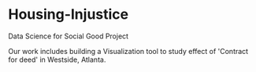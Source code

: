 # Housing-Injustice
Data Science for Social Good Project

Our work includes building a Visualization tool to study effect of 'Contract for deed' in Westside, Atlanta. 
